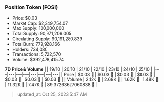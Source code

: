 
  ### Position Token (POSI)
  - Price: $0.03
  - Market Cap: $2,349,754.07
  - Max Supply: 100,000,000
  - Total Supply: 90,971,209.005
  - Circulating Supply: 90,191,280.839
  - Total Burn: 779,928.166
  - Holders: 734,080
  - Transactions: 5,722,570
  - Volume: $392,478,415.74

  **7D Price & Volume**
  | | 19&#x2F;10 | 20&#x2F;10 | 21&#x2F;10 | 22&#x2F;10 | 23&#x2F;10 | 24&#x2F;10 | 25&#x2F;10 |
  |---|---|---|---|---|---|---|---|
  | Price | $0.03 🔻 | $0.03 🚀 | $0.03 🔻 | $0.03 🚀 | $0.03 🔻 | $0.03 🚀 | $0.03 🚀 |
  | Volume | 2.12K 🔻 | 2.68K 🚀 | 1.62K 🔻 | 1.48K 🔻 | 11.32K 🚀 | 7.47K 🔻 | 89.37263627060838 🔻 |

  > updated_at: Oct 25, 2023 5:47 AM
